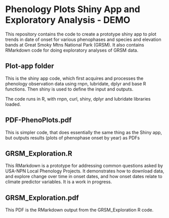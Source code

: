 # Phenology Plots Shiny App and Exploratory Analysis - DEMO

This repository contains the code to create a prototype shiny app to plot trends in date of onset for various phenophases and species and elevation bands at Great Smoky Mtns National Park (GRSM). It also contains RMarkdown code for doing exploratory analyses of GRSM data.

## Plot-app folder

This is the shiny app code, which first acquires and processes the phenology observation data using rnpn, lubridate, dplyr and base R functions. Then shiny is used to define the input and outputs.


The code runs in R, with rnpn, curl, shiny, dplyr and lubridate libraries loaded.

## PDF-PhenoPlots.pdf

This is simpler code, that does essentially the same thing as the Shiny app, but outputs results (plots of phenophase onset by year) as PDFs

## GRSM_Exploration.R

This RMarkdown is a prototype for addressing common questions asked by USA-NPN Local Phenology Projects. It demonstrates how to download data, and explore change over time in onset dates, and how onset dates relate to climate predictor variables. It is a work in progress. 

## GRSM_Exploration.pdf 

This PDF is the RMarkdown output from the GRSM_Exploration R code.
